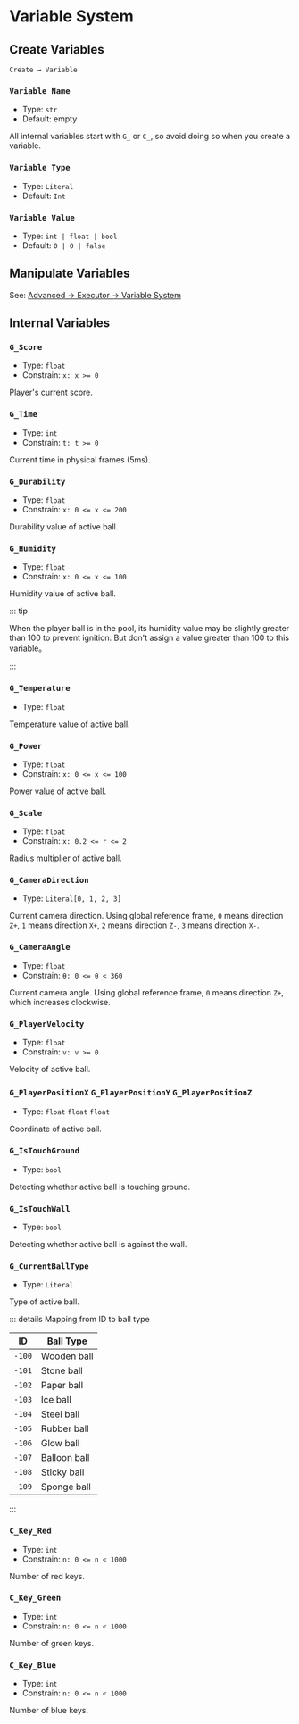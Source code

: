 # Variable System

## Create Variables

`Create → Variable`

### `Variable Name`

- Type: `str`
- Default: empty

All internal variables start with `G_` or `C_`, so avoid doing so when you create a variable.

### `Variable Type`

- Type: `Literal`
- Default: `Int`

### `Variable Value`

- Type: `int | float | bool`
- Default: `0 | 0 | false`

## Manipulate Variables

See: [Advanced → Executor → Variable System](/en/advanced/executor.md#variable-system)

## Internal Variables

### `G_Score`

- Type: `float`
- Constrain: `x: x >= 0`

Player's current score.

### `G_Time`

- Type: `int`
- Constrain: `t: t >= 0`

Current time in physical frames (5ms).

### `G_Durability`

- Type: `float`
- Constrain: `x: 0 <= x <= 200`

Durability value of active ball.

### `G_Humidity`

- Type: `float`
- Constrain: `x: 0 <= x <= 100`

Humidity value of active ball.

::: tip

When the player ball is in the pool, its humidity value may be slightly greater than 100 to prevent ignition. But don't assign a value greater than 100 to this variable。

:::

### `G_Temperature`

- Type: `float`

Temperature value of active ball.

### `G_Power`

- Type: `float`
- Constrain: `x: 0 <= x <= 100`

Power value of active ball.

### `G_Scale`

- Type: `float`
- Constrain: `x: 0.2 <= r <= 2`

Radius multiplier of active ball.

### `G_CameraDirection` <badge text="Four-directional"/>

- Type: `Literal[0, 1, 2, 3]`

Current camera direction. Using global reference frame, `0` means direction `Z+`, `1` means direction `X+`, `2` means direction `Z-`, `3` means direction `X-`.

### `G_CameraAngle` <badge text="Free-look"/>

- Type: `float`
- Constrain: `θ: 0 <= θ < 360`

Current camera angle. Using global reference frame, `0` means direction `Z+`, which increases clockwise.

### `G_PlayerVelocity` <badge text="Readonly" type="warning"/>

- Type: `float`
- Constrain: `v: v >= 0`

Velocity of active ball.

### `G_PlayerPositionX` `G_PlayerPositionY` `G_PlayerPositionZ` <badge text="Readonly" type="warning"/>

- Type: `float` `float` `float`

Coordinate of active ball.

### `G_IsTouchGround`

- Type: `bool`

Detecting whether active ball is touching ground.

### `G_IsTouchWall`

- Type: `bool`

Detecting whether active ball is against the wall.

### `G_CurrentBallType`

- Type: `Literal`

Type of active ball.

::: details Mapping from ID to ball type

| ID     | Ball Type    |
| ------ | ------------ |
| `-100` | Wooden ball  |
| `-101` | Stone ball   |
| `-102` | Paper ball   |
| `-103` | Ice ball     |
| `-104` | Steel ball   |
| `-105` | Rubber ball  |
| `-106` | Glow ball    |
| `-107` | Balloon ball |
| `-108` | Sticky ball  |
| `-109` | Sponge ball  |

:::

### `C_Key_Red`

- Type: `int`
- Constrain: `n: 0 <= n < 1000`

Number of red keys.

### `C_Key_Green`

- Type: `int`
- Constrain: `n: 0 <= n < 1000`

Number of green keys.

### `C_Key_Blue`

- Type: `int`
- Constrain: `n: 0 <= n < 1000`

Number of blue keys.
